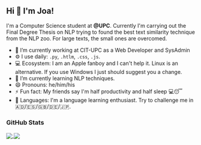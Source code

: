 ## Hi 👋 I'm Joa!

I'm a Computer Science student at **@UPC**. Currently I'm carrying out the Final Degree Thesis on NLP trying to found the best text similarity technique from the NLP zoo. For large texts, the small ones are overcomed.

- 🔭 I’m currently working at CIT-UPC as a Web Developer and SysAdmin
- ⚙️ I use daily: `.py`, `.htlm`, `.css`, `.js`.
- 💻 Ecosystem: I am an Apple fanboy and I can't help it. Linux is an alternative. If you use Windows I just should suggest you a change.
- 🌱 I’m currently learning NLP techniques.
- 😄 Pronouns: he/him/his
- ⚡ Fun fact: My friends say I'm half productivity and half sleep 💻😴
- 💬 Languages: I'm a language learning enthusiast. Try to challenge me in 🇦🇩/🇪🇸/🇬🇧/🇩🇪/🇯🇵.

### GitHub Stats

<a href="https://github.com/anuraghazra/convoychat">
  <img align="center" src="https://github-readme-stats.vercel.app/api?username=joaquimgomez" />
</a>
<a href="https://github.com/anuraghazra/github-readme-stats">
  <img align="center" src="https://github-readme-stats.vercel.app/api/top-langs/?username=joaquimgomez&layout=compact" />
</a>
